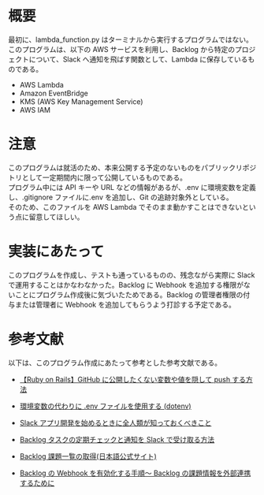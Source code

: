 # 概要

最初に、lambda_function.py はターミナルから実行するプログラムではない。
このプログラムは、以下の AWS サービスを利用し、Backlog から特定のプロジェクトについて、Slack へ通知を飛ばす関数として、Lambda に保存しているものである。

- AWS Lambda
- Amazon EventBridge
- KMS (AWS Key Management Service)
- AWS IAM

# 注意

このプログラムは就活のため、本来公開する予定のないものをパブリックリポジトリとして一定期間内に限って公開しているものである。  
プログラム中には API キーや URL などの情報があるが、.env に環境変数を定義し、.gitignore ファイルに.env を追加し、Git の追跡対象外としている。  
そのため、このファイルを AWS Lambda でそのまま動かすことはできないという点に留意してほしい。

# 実装にあたって

このプログラムを作成し、テストも通っているものの、残念ながら実際に Slack で運用することはかなわなかった。Backlog に Webhook を追加する権限がないことにプログラム作成後に気づいたためである。Backlog の管理者権限の付与または管理者に Webhook を追加してもらうよう打診する予定である。

# 参考文献

以下は、このプログラム作成にあたって参考とした参考文献である。

- [【Ruby on Rails】GitHub に公開したくない変数や値を隠して push する方法](https://zenn.dev/noraworld/articles/keep-values-a-secret-on-rails)

- [環境変数の代わりに .env ファイルを使用する (dotenv)](https://maku77.github.io/nodejs/env/dotenv.html)

- [Slack アプリ開発を始めるときに全人類が知っておくべきこと](https://www.wantedly.com/companies/wantedly/post_articles/302887#_=_)

- [Backlog タスクの定期チェックと通知を Slack で受け取る方法](https://ops.jig-saw.com/tech-cate/backlog-slack)

- [Backlog 課題一覧の取得(日本語公式サイト)](https://developer.nulab.com/ja/docs/backlog/api/2/get-issue-list/#)

- [Backlog の Webhook を有効化する手順～ Backlog の課題情報を外部連携するために](https://auto-worker.com/blog/?p=459)
